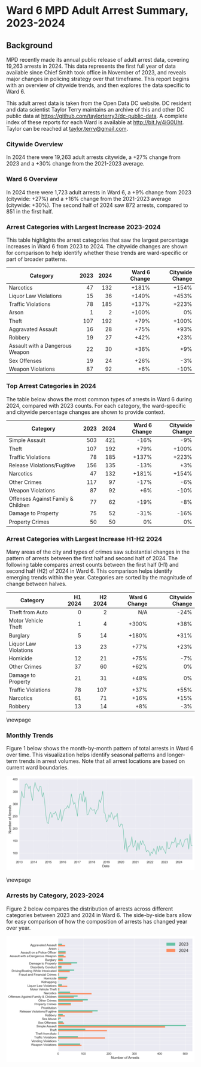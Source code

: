 # Ward 6 MPD Adult Arrest Summary, 2023-2024

## Background

MPD recently made its annual public release of adult arrest data, covering 19,263 arrests in 2024. This data represents the first full year of data available since Chief Smith took office in November of 2023, and reveals major changes in policing strategy over that timeframe. This report begins with an overview of citywide trends, and then explores the data specific to Ward 6.

This adult arrest data is taken from the Open Data DC website. DC resident and data scientist Taylor Terry maintains an archive of this and other DC public data at https://github.com/taylorterry3/dc-public-data. A complete index of these reports for each Ward is available at http://bit.ly/4iG0Uht. Taylor can be reached at taylor.terry@gmail.com.

### Citywide Overview

In 2024 there were 19,263 adult arrests citywide, a +27% change from 2023 and a +30% change from the 2021-2023 average. 

### Ward 6 Overview

In 2024 there were 1,723 adult arrests in Ward 6, a +9% change from 2023 (citywide: +27%) and a +16% change from the 2021-2023 average (citywide: +30%). The second half of 2024 saw 872 arrests, compared to 851 in the first half.


### Arrest Categories with Largest Increase 2023-2024
This table highlights the arrest categories that saw the largest percentage increases in Ward 6 from 2023 to 2024. The citywide changes are shown for comparison to help identify whether these trends are ward-specific or part of broader patterns.

| Category | 2023 | 2024 | Ward 6 Change | Citywide Change |
|----------|------:|------:|---------:|----------------:|
| Narcotics | 47 | 132 | +181% | +154% |
| Liquor Law Violations | 15 | 36 | +140% | +453% |
| Traffic Violations | 78 | 185 | +137% | +223% |
| Arson | 1 | 2 | +100% | 0% |
| Theft | 107 | 192 | +79% | +100% |
| Aggravated Assault | 16 | 28 | +75% | +93% |
| Robbery | 19 | 27 | +42% | +23% |
| Assault with a Dangerous Weapon | 22 | 30 | +36% | +9% |
| Sex Offenses | 19 | 24 | +26% | -3% |
| Weapon Violations | 87 | 92 | +6% | -10% |
### Top Arrest Categories in 2024
The table below shows the most common types of arrests in Ward 6 during 2024, compared with 2023 counts. For each category, the ward-specific and citywide percentage changes are shown to provide context.

| Category | 2023 | 2024 | Ward 6 Change | Citywide Change |
|----------|------:|------:|---------:|----------------:|
| Simple Assault | 503 | 421 | -16% | -9% |
| Theft | 107 | 192 | +79% | +100% |
| Traffic Violations | 78 | 185 | +137% | +223% |
| Release Violations/Fugitive | 156 | 135 | -13% | +3% |
| Narcotics | 47 | 132 | +181% | +154% |
| Other Crimes | 117 | 97 | -17% | -6% |
| Weapon Violations | 87 | 92 | +6% | -10% |
| Offenses Against Family & Children | 77 | 62 | -19% | -8% |
| Damage to Property | 75 | 52 | -31% | -16% |
| Property Crimes | 50 | 50 | 0% | 0% |

### Arrest Categories with Largest Increase H1-H2 2024
Many areas of the city and types of crimes saw substantial changes in the pattern of arrests between the first half and second half of 2024. The following table compares arrest counts between the first half (H1) and second half (H2) of 2024 in Ward 6. This comparison helps identify emerging trends within the year. Categories are sorted by the magnitude of change between halves.

| Category | H1 2024 | H2 2024 | Ward 6 Change | Citywide Change |
|----------|---------:|---------:|---------:|----------------:|
| Theft from Auto | 0 | 2 | N/A | -24% |
| Motor Vehicle Theft | 1 | 4 | +300% | +38% |
| Burglary | 5 | 14 | +180% | +31% |
| Liquor Law Violations | 13 | 23 | +77% | +23% |
| Homicide | 12 | 21 | +75% | -7% |
| Other Crimes | 37 | 60 | +62% | 0% |
| Damage to Property | 21 | 31 | +48% | 0% |
| Traffic Violations | 78 | 107 | +37% | +55% |
| Narcotics | 61 | 71 | +16% | +15% |
| Robbery | 13 | 14 | +8% | -3% |

\newpage
### Monthly Trends
Figure 1 below shows the month-by-month pattern of total arrests in Ward 6 over time. This visualization helps identify seasonal patterns and longer-term trends in arrest volumes. Note that all arrest locations are based on current ward boundaries.

![Monthly Arrest Trends](ward_6_monthly_trends.png)


\newpage
### Arrests by Category, 2023-2024
Figure 2 below compares the distribution of arrests across different categories between 2023 and 2024 in Ward 6. The side-by-side bars allow for easy comparison of how the composition of arrests has changed year over year.

![Arrests by category](ward_6_categories.png)
